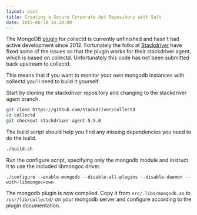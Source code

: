 ```yaml
---
layout: post
title: Creating a Secure Corporate Apt Repository with Salt
date: 2015-06-30 14:20:00
---
```


The MongoDB [plugin](https://collectd.org/wiki/index.php/Plugin:MongoDB) for collectd is currently unfinished and hasn't had active development since 2012. Fortunately the folks at [Stackdriver](https://github.com/Stackdriver) have fixed some of the issues so that the plugin works for their stackdriver agent, which is based on collectd. Unfortunately this code has not been submitted back upstream to collectd.

This means that if you want to monitor your own mongodb instances with collectd you'll need to build it yourself.

Start by cloning the stackdriver repository and changing to the stackdriver agent branch.

```bash
git clone https://github.com/Stackdriver/collectd
cd collectd
git checkout stackdriver-agent-5.5.0
```

The build script should help you find any missing dependencies you need to do the build.

```bash
./build.sh
```

Run the configure script, specifying only the mongodb module and instruct it to use the included libmongoc driver.

```
./configure --enable-mongodb --disable-all-plugins --disable-daemon --with-libmongoc=own
```

The mongodb plugin is now compiled. Copy it from `src/.libs/mongodb.so` to `/usr/lib/collectd/` on your mongodb server and configure according to the plugin documentation.
